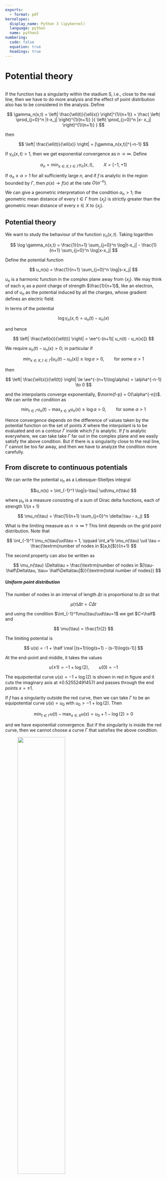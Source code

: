```yaml
---
exports:
  - format: pdf
kernelspec:
  display_name: Python 3 (ipykernel)
  language: python
  name: python3
numbering:
  code: false
  equation: true
  headings: true
---
```


# Potential theory

```{include} math.md
```

If the function has a singularity within the stadium S, i.e., close to
the real line, then we have to do more analysis and the effect of point
distribution also has to be considered in the analysis. Define

$$
\gamma_n(x,t) = \left| \frac{\ell(t)}{\ell(x)} \right|^{1/(n+1)} =
\frac{ \left( \prod_{j=0}^n |t-x_j| \right)^{1/(n+1)} }{ \left( \prod_{j=0}^n |x-
x_j| \right)^{1/(n+1)} }
$$ 

then

$$
\left| \frac{\ell(t)}{\ell(x)} \right| = [\gamma_n(x,t)]^{-n-1}
$$ 

If
$\gamma_n(x,t) > 1$, then we get exponential convergence as
$n \to \infty$. Define

$$
\alpha_n = \min_{x \in X, t \in \Gamma} \gamma_n(x,t), \qquad X = [-1,+1]
$$

If $\alpha_n \ge \alpha > 1$ for all sufficiently large $n$, and if $f$
is analytic in the region bounded by $\Gamma$, then $p(x) \to f(x)$ at
the rate $O(\alpha^{-n})$.

We can give a geometric interpretation of the condition $\alpha_n > 1$;
the geometric mean distance of every $t \in \Gamma$ from $\{ x_j \}$ is
strictly greater than the geometric mean distance of every $x \in X$ to
$\{ x_j \}$.

## Potential theory

We want to study the behaviour of the function $\gamma_n(x,t)$. Taking
logarithm

$$
\log \gamma_n(x,t) = \frac{1}{n+1} \sum_{j=0}^n \log|t-x_j| - \frac{1}{n+1}
\sum_{j=0}^n \log|x-x_j|
$$ 

Define the potential function

$$
u_n(s) = \frac{1}{n+1} \sum_{j=0}^n \log|s-x_j|
$$ 

$u_n$ is a harmonic
function in the complex plane away from $\{x_j\}$. We may think of each
$x_j$ as a point charge of strength $\frac{1}{n+1}$, like an electron,
and of $u_n$ as the potential induced by all the charges, whose gradient
defines an electric field.

In terms of the potential 

$$
\log \gamma_n(x,t) = u_n(t) - u_n(x)
$$ 

and
hence

$$
\left| \frac{\ell(x)}{\ell(t)} \right| = \ee^{-(n+1)[ u_n(t) - u_n(x)]}
$$

We require $u_n(t)-u_n(x) > 0$; in particular if

$$
\min_{x \in X, t \in \Gamma}[ u_n(t) - u_n(x)] \ge \log\alpha > 0, \qquad \textrm{for
some $\alpha > 1$}
$$ 

then

$$
\left| \frac{\ell(x)}{\ell(t)} \right| \le \ee^{-(n+1)\log\alpha} = \alpha^{-n-1} \to 0
$$

and the interpolants converge exponentially,
$\norm{f-p} = O(\alpha^{-n})$. We can write the condition as

$$
\min_{t \in \Gamma} u_n(t) - \max_{x \in X} u_n(x) \ge \log\alpha > 0, \qquad
\textrm{for some $\alpha > 1$}
$$ 

Hence convergence depends on the
difference of values taken by the potential function on the set of
points $X$ where the interpolant is to be evaluated and on a contour
$\Gamma$ inside which $f$ is analytic. If $f$ is analytic everywhere, we
can take take $\Gamma$ far out in the complex plane and we easily
satisfy the above condition. But if there is a singularity close to the
real line, $\Gamma$ cannot be too far away, and then we have to analyze
the condition more carefully.

## From discrete to continuous potentials

We can write the potential $u_n$ as a Lebesque-Stieltjes integral

$$u_n(s) = \int_{-1}^1 \log|s-\tau| \ud\mu_n(\tau)
$$ 

where $\mu_n$ is a
measure consisting of a sum of Dirac delta functions, each of strength
$1/(n+1)$

$$
\mu_n(\tau) = \frac{1}{n+1} \sum_{j=0}^n \delta(\tau - x_j)
$$ 

What is
the limiting measure as $n \to \infty$ ? This limit depends on the grid
point distribution. Note that

$$
\int_{-1}^1 \mu_n(\tau)\ud\tau = 1, \qquad \int_a^b \mu_n(\tau) \ud \tau =
\frac{\textrm{number of nodes in $[a,b]$}}{n+1}
$$ 

The second property
can also be written as

$$
\mu_n(\tau) \Delta\tau = \frac{\textrm{number of nodes in $[\tau-\half\Delta\tau, \tau+
\half\Delta\tau]$}}{\textrm{total number of nodes}}
$$

##### Uniform point distribution

The number of nodes in an interval of length $\Delta\tau$ is
proportional to $\Delta\tau$ so that

$$
\mu(\tau) \Delta\tau = C \Delta\tau
$$ 

and using the condition
$\int_{-1}^1\mu(\tau)\ud\tau=1$ we get $C=\half$ and

$$
\mu(\tau) = \frac{1}{2}
$$ 

The limiting potential is

$$
u(s) = -1 + \half \real [(s+1)\log(s+1) - (s-1)\log(s-1)]
$$ 

At the
end-point and middle, it takes the values

$$
u(\pm 1) = -1 + \log(2), \qquad u(0) = -1
$$ 

The equipotential curve
$u(s) = -1 + \log(2)$ is shown in red in figure and it cuts the
imaginary axis at $\pm 0.52552491457\ii$ and passes through the end
points $x=\pm 1$.

If $f$ has a singularity outside the red curve, then we can take
$\Gamma$ to be an equipotential curve $u(s) = u_0$ with
$u_0 > -1 + \log(2)$. Then

$$
\min_{t \in \Gamma} u(t) - \max_{x \in X} u(x) = u_0 + 1 - \log(2) > 0
$$

and we have exponential convergence. But if the singularity is inside
the red curve, then we cannot choose a curve $\Gamma$ that satisfies the
above condition.

<figure>
<div class="center">
<img src="equipot_uniform" style="width:60.0%" />
</div>
<figcaption>Equipotential curves for uniform points. The red curve
corresponds to <span
class="math inline"><em>u</em>(<em>s</em>) = −1 + log 2</span></figcaption>
</figure>

##### Chebyshev points

The Chebyshev points are uniformly distributed with respect to the
variable $\theta \in
[0,\pi]$ where $x = -\cos\theta$, so that

$$
\mu(\tau)\Delta\tau = C \Delta\theta
$$ 

and using the condition
$\int_{-1}^1\mu(\tau)\ud\tau=1$, we get

$$
C = \frac{1}{\pi}, \qquad \mu(\tau) = C \left[ \dd{x}{\theta} \right]^{-1} = \frac{1}
{\pi \sqrt{1-\tau^2}}
$$ 

The limiting potential is

$$
u(s) = \log|s + \ii \sqrt{1-s^2}| - \log 2
$$ 

For $s \in [-1,+1]$,
$u(s) = -\log 2$, i.e., a constant. Thus $X = [-1,+1]$ is an
equipotential curve of the potential function $u(s)$. For
$u_0 > -\log 2$, the equipotential curve $u(s) = u_0$ is the Bernstein
ellipse $E_\rho$ with $\rho = 2
\ee^{u_0}$ which encloses the set $X$.

No matter how close the singularity of $f$ is to $X$, we can always find
an equipotential curve $u(s) = \rho$ with $\rho > -\log(2)$, which
encloses $X$ and inside which $f$ is analytic. If we take $\Gamma$ to be
this equipotential curve then

$$
\min_{t \in \Gamma} u(t) - \max_{x \in X} u_n(x) = \rho + \log(2) > 0
$$

and we obtain exponential convergence.

<figure>
<div class="center">
<img src="equipot_chebyshev" style="width:60.0%" />
</div>
<figcaption>Equipotential curves for Chebyshev points.</figcaption>
</figure>
